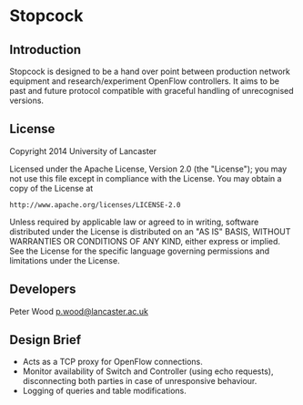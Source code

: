 Stopcock
========

Introduction
------------
Stopcock is designed to be a hand over point between production network equipment and research/experiment OpenFlow
controllers. It aims to be past and future protocol compatible with graceful handling of unrecognised versions.

License
-------
Copyright 2014 University of Lancaster

Licensed under the Apache License, Version 2.0 (the "License");
you may not use this file except in compliance with the License.
You may obtain a copy of the License at

    http://www.apache.org/licenses/LICENSE-2.0

Unless required by applicable law or agreed to in writing, software
distributed under the License is distributed on an "AS IS" BASIS,
WITHOUT WARRANTIES OR CONDITIONS OF ANY KIND, either express or implied.
See the License for the specific language governing permissions and
limitations under the License.

Developers
----------
Peter Wood <p.wood@lancaster.ac.uk>

Design Brief
------------
* Acts as a TCP proxy for OpenFlow connections.
* Monitor availability of Switch and Controller (using echo requests), disconnecting both parties in case of unresponsive behaviour.
* Logging of queries and table modifications.
